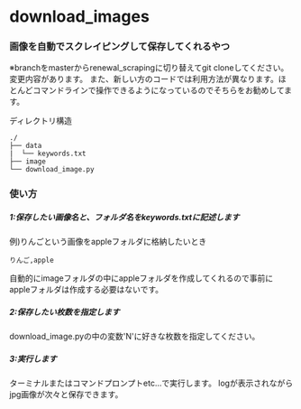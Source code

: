 # download_images

### 画像を自動でスクレイピングして保存してくれるやつ

※branchをmasterからrenewal_scrapingに切り替えてgit cloneしてください。変更内容があります。
また、新しい方のコードでは利用方法が異なります。ほとんどコマンドラインで操作できるようになっているのでそちらをお勧めしてます。

ディレクトリ構造
```
./
├── data
|  └── keywords.txt
├── image
└── download_image.py
```

### 使い方

##### 1:保存したい画像名と、フォルダ名をkeywords.txtに記述します

例)りんごという画像をappleフォルダに格納したいとき 
```
りんご,apple
```

自動的にimageフォルダの中にappleフォルダを作成してくれるので事前にappleフォルダは作成する必要はないです。

##### 2:保存したい枚数を指定します

download_image.pyの中の変数'N'に好きな枚数を指定してください。

##### 3:実行します

ターミナルまたはコマンドプロンプトetc...で実行します。
logが表示されながらjpg画像が次々と保存できます。
